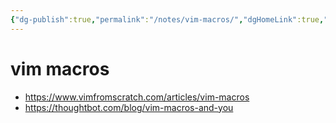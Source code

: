 ```yaml
---
{"dg-publish":true,"permalink":"/notes/vim-macros/","dgHomeLink":true,"dgPassFrontmatter":false,"dgShowBacklinks":true,"dgShowLocalGraph":true}
---
```


# vim macros

- <https://www.vimfromscratch.com/articles/vim-macros>
- <https://thoughtbot.com/blog/vim-macros-and-you>

